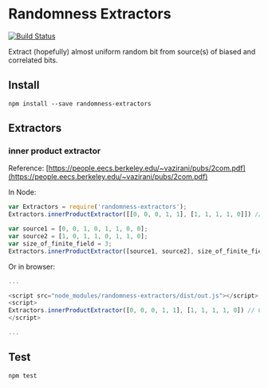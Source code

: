 # Randomness Extractors
[![Build Status](https://travis-ci.org/ycmjason/randomness-extractors.svg?branch=master)](https://travis-ci.org/ycmjason/randomness-extractors)

Extract (hopefully) almost uniform random bit from source(s) of biased and correlated bits.

## Install
```
npm install --save randomness-extractors
```

## Extractors

### inner product extractor
Reference: [https://people.eecs.berkeley.edu/~vazirani/pubs/2com.pdf](https://people.eecs.berkeley.edu/~vazirani/pubs/2com.pdf)

In Node:
```javascript
var Extractors = require('randomness-extractors');
Extractors.innerProductExtractor([[0, 0, 0, 1, 1], [1, 1, 1, 1, 0]]) // '0';

var source1 = [0, 0, 1, 0, 1, 1, 0, 0];
var source2 = [1, 0, 1, 1, 0, 1, 1, 0];
var size_of_finite_field = 3;
Extractors.innerProductExtractor([source1, source2], size_of_finite_field) // '00';
```

Or in browser:
```javascript
...

<script src="node_modules/randomness-extractors/dist/out.js"></script>
<script>
Extractors.innerProductExtractor([0, 0, 0, 1, 1], [1, 1, 1, 1, 0]) // 0;
</script>

...
```

## Test
```
npm test
```
